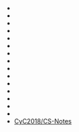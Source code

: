 

- []()
- []()
- []()
- []()
- []()
- []()
- []()
- []()
- []()
- []()
- []()
- []()
- []()
- []()
- []()
- [CyC2018/CS-Notes](https://github.com/CyC2018/CS-Notes/tree/master/notes)